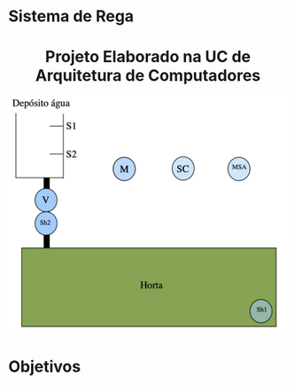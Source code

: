 # Sistema de Rega

<h1 align="center">Projeto Elaborado na UC de Arquitetura de Computadores</h1>

![](sistema.png?raw=true "sistema_de_rega")

# Objetivos 


